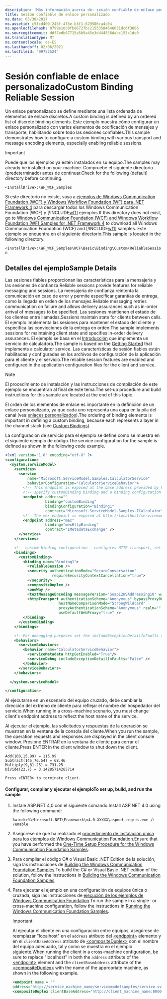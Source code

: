 ```yaml
---
description: 'Más información acerca de: sesión confiable de enlace personalizado'
title: Sesión confiable de enlace personalizado
ms.date: 03/30/2017
ms.assetid: c5fcd409-246f-4f3e-b3f1-629506ca4c04
ms.openlocfilehash: 0799e10c0fb86727bc21553584646031dc6f3606
ms.sourcegitcommit: ddf7edb67715a5b9a45e3dd44536dabc153c1de0
ms.translationtype: MT
ms.contentlocale: es-ES
ms.lasthandoff: 02/06/2021
ms.locfileid: "99752524"
---
```

# <a name="custom-binding-reliable-session"></a><span data-ttu-id="678ad-103">Sesión confiable de enlace personalizado</span><span class="sxs-lookup"><span data-stu-id="678ad-103">Custom Binding Reliable Session</span></span>

<span data-ttu-id="678ad-104">Un enlace personalizado se define mediante una lista ordenada de elementos de enlace discretos.</span><span class="sxs-lookup"><span data-stu-id="678ad-104">A custom binding is defined by an ordered list of discrete binding elements.</span></span> <span data-ttu-id="678ad-105">Este ejemplo muestra cómo configurar un enlace personalizado con varios elementos de codificación de mensajes y transporte, habilitando sobre todo las sesiones confiables.</span><span class="sxs-lookup"><span data-stu-id="678ad-105">This sample demonstrates how to configure a custom binding with various transport and message encoding elements, especially enabling reliable sessions.</span></span>

> [!IMPORTANT]
> <span data-ttu-id="678ad-106">Puede que los ejemplos ya estén instalados en su equipo.</span><span class="sxs-lookup"><span data-stu-id="678ad-106">The samples may already be installed on your machine.</span></span> <span data-ttu-id="678ad-107">Compruebe el siguiente directorio (predeterminado) antes de continuar.</span><span class="sxs-lookup"><span data-stu-id="678ad-107">Check for the following (default) directory before continuing.</span></span>
>
> `<InstallDrive>:\WF_WCF_Samples`
>
> <span data-ttu-id="678ad-108">Si este directorio no existe, vaya a [ejemplos de Windows Communication Foundation (WCF) y Windows Workflow Foundation (WF) para .NET Framework 4](https://www.microsoft.com/download/details.aspx?id=21459) para descargar todos los Windows Communication Foundation (WCF) y [!INCLUDE[wf1](../../../../includes/wf1-md.md)] ejemplos.</span><span class="sxs-lookup"><span data-stu-id="678ad-108">If this directory does not exist, go to [Windows Communication Foundation (WCF) and Windows Workflow Foundation (WF) Samples for .NET Framework 4](https://www.microsoft.com/download/details.aspx?id=21459) to download all Windows Communication Foundation (WCF) and [!INCLUDE[wf1](../../../../includes/wf1-md.md)] samples.</span></span> <span data-ttu-id="678ad-109">Este ejemplo se encuentra en el siguiente directorio.</span><span class="sxs-lookup"><span data-stu-id="678ad-109">This sample is located in the following directory.</span></span>
>
> `<InstallDrive>:\WF_WCF_Samples\WCF\Basic\Binding\Custom\ReliableSession`

## <a name="sample-details"></a><span data-ttu-id="678ad-110">Detalles del ejemplo</span><span class="sxs-lookup"><span data-stu-id="678ad-110">Sample Details</span></span>

<span data-ttu-id="678ad-111">Las sesiones fiables proporcionan las características para la mensajería y las sesiones de confianza.</span><span class="sxs-lookup"><span data-stu-id="678ad-111">Reliable sessions provide features for reliable messaging and sessions.</span></span> <span data-ttu-id="678ad-112">La mensajería de confianza reintenta la comunicación en caso de error y permite especificar garantías de entrega, como la llegada en orden de los mensajes.</span><span class="sxs-lookup"><span data-stu-id="678ad-112">Reliable messaging retries communication on failure and allows delivery assurances such as in-order arrival of messages to be specified.</span></span> <span data-ttu-id="678ad-113">Las sesiones mantienen el estado de los clientes entre llamadas.</span><span class="sxs-lookup"><span data-stu-id="678ad-113">Sessions maintain state for clients between calls.</span></span> <span data-ttu-id="678ad-114">El ejemplo implementa las sesiones para mantener el estado del cliente y especifica las convicciones de la entrega en orden.</span><span class="sxs-lookup"><span data-stu-id="678ad-114">The sample implements sessions for maintaining client state and specifies in-order delivery assurances.</span></span> <span data-ttu-id="678ad-115">El ejemplo se basa en el [Introducción](getting-started-sample.md) que implementa un servicio de calculadora.</span><span class="sxs-lookup"><span data-stu-id="678ad-115">The sample is based on the [Getting Started](getting-started-sample.md) that implements a calculator service.</span></span> <span data-ttu-id="678ad-116">Las características de sesión fiables están habilitadas y configuradas en los archivos de configuración de la aplicación para el cliente y el servicio.</span><span class="sxs-lookup"><span data-stu-id="678ad-116">The reliable session features are enabled and configured in the application configuration files for the client and service.</span></span>

> [!NOTE]
> <span data-ttu-id="678ad-117">El procedimiento de instalación y las instrucciones de compilación de este ejemplo se encuentran al final de este tema.</span><span class="sxs-lookup"><span data-stu-id="678ad-117">The set-up procedure and build instructions for this sample are located at the end of this topic.</span></span>

<span data-ttu-id="678ad-118">El orden de los elementos de enlace es importante en la definición de un enlace personalizado, ya que cada uno representa una capa en la pila del canal (vea [enlaces personalizados](../extending/custom-bindings.md)).</span><span class="sxs-lookup"><span data-stu-id="678ad-118">The ordering of binding elements is important in defining a custom binding, because each represents a layer in the channel stack (see [Custom Bindings](../extending/custom-bindings.md)).</span></span>

<span data-ttu-id="678ad-119">La configuración de servicio para el ejemplo se define como se muestra en el siguiente ejemplo de código.</span><span class="sxs-lookup"><span data-stu-id="678ad-119">The service configuration for the sample is defined as shown in the following code example.</span></span>

```xml
<?xml version="1.0" encoding="utf-8" ?>
<configuration>
  <system.serviceModel>
    <services>
      <service
          name="Microsoft.ServiceModel.Samples.CalculatorService"
          behaviorConfiguration="CalculatorServiceBehavior">
        <!-- This endpoint is exposed at the base address provided by host: http://localhost/servicemodelsamples/service.svc  -->
        <!-- specify customBinding binding and a binding configuration to use -->
        <endpoint address=""
                  binding="customBinding"
                  bindingConfiguration="Binding1"
                  contract="Microsoft.ServiceModel.Samples.ICalculator" />
        <!-- The mex endpoint is exposed at http://localhost/servicemodelsamples/service.svc/mex -->
        <endpoint address="mex"
                  binding="mexHttpBinding"
                  contract="IMetadataExchange" />
      </service>
    </services>

    <!-- custom binding configuration - configures HTTP transport, reliable sessions -->
    <bindings>
      <customBinding>
        <binding name="Binding1">
          <reliableSession />
          <security authenticationMode="SecureConversation"
                     requireSecurityContextCancellation="true">
          </security>
          <compositeDuplex />
          <oneWay />
          <textMessageEncoding messageVersion="Soap12WSAddressing10" writeEncoding="utf-8" />
          <httpTransport authenticationScheme="Anonymous" bypassProxyOnLocal="false"
                        hostNameComparisonMode="StrongWildcard"
                        proxyAuthenticationScheme="Anonymous" realm=""
                        useDefaultWebProxy="true" />
        </binding>
      </customBinding>
    </bindings>

    <!--For debugging purposes set the includeExceptionDetailInFaults attribute to true-->
    <behaviors>
      <serviceBehaviors>
        <behavior name="CalculatorServiceBehavior">
          <serviceMetadata httpGetEnabled="True"/>
          <serviceDebug includeExceptionDetailInFaults="False" />
        </behavior>
      </serviceBehaviors>
    </behaviors>

  </system.serviceModel>

</configuration>
```

<span data-ttu-id="678ad-120">Al ejecutarse en un escenario del equipo cruzado, debe cambiar la dirección del extremo de cliente para reflejar el nombre del hospedador del servicio.</span><span class="sxs-lookup"><span data-stu-id="678ad-120">When running in a cross-machine scenario, you must change client's endpoint address to reflect the host name of the service.</span></span>

<span data-ttu-id="678ad-121">Al ejecutar el ejemplo, las solicitudes y respuestas de la operación se muestran en la ventana de la consola del cliente.</span><span class="sxs-lookup"><span data-stu-id="678ad-121">When you run the sample, the operation requests and responses are displayed in the client console window.</span></span> <span data-ttu-id="678ad-122">Presione ENTRAR en la ventana de cliente para cerrar el cliente.</span><span class="sxs-lookup"><span data-stu-id="678ad-122">Press ENTER in the client window to shut down the client.</span></span>

```console
Add(100,15.99) = 115.99
Subtract(145,76.54) = 68.46
Multiply(9,81.25) = 731.25
Divide(22,7) = 3.14285714285714

Press <ENTER> to terminate client.
```

#### <a name="to-set-up-build-and-run-the-sample"></a><span data-ttu-id="678ad-123">Configurar, compilar y ejecutar el ejemplo</span><span class="sxs-lookup"><span data-stu-id="678ad-123">To set up, build, and run the sample</span></span>

1. <span data-ttu-id="678ad-124">Instale ASP.NET 4,0 con el siguiente comando:</span><span class="sxs-lookup"><span data-stu-id="678ad-124">Install ASP.NET 4.0 using the following command:</span></span>

    ```console
    %windir%\Microsoft.NET\Framework\v4.0.XXXXX\aspnet_regiis.exe /i /enable
    ```

2. <span data-ttu-id="678ad-125">Asegúrese de que ha realizado el [procedimiento de instalación única para los ejemplos de Windows Communication Foundation](one-time-setup-procedure-for-the-wcf-samples.md).</span><span class="sxs-lookup"><span data-stu-id="678ad-125">Ensure that you have performed the [One-Time Setup Procedure for the Windows Communication Foundation Samples](one-time-setup-procedure-for-the-wcf-samples.md).</span></span>

3. <span data-ttu-id="678ad-126">Para compilar el código C# o Visual Basic .NET Edition de la solución, siga las instrucciones de [Building the Windows Communication Foundation Samples](building-the-samples.md).</span><span class="sxs-lookup"><span data-stu-id="678ad-126">To build the C# or Visual Basic .NET edition of the solution, follow the instructions in [Building the Windows Communication Foundation Samples](building-the-samples.md).</span></span>

4. <span data-ttu-id="678ad-127">Para ejecutar el ejemplo en una configuración de equipos única o cruzada, siga las instrucciones de [ejecución de los ejemplos de Windows Communication Foundation](running-the-samples.md).</span><span class="sxs-lookup"><span data-stu-id="678ad-127">To run the sample in a single- or cross-machine configuration, follow the instructions in [Running the Windows Communication Foundation Samples](running-the-samples.md).</span></span>

    > [!IMPORTANT]
    > <span data-ttu-id="678ad-128">Al ejecutar el cliente en una configuración entre equipos, asegúrese de reemplazar "localhost" en el `address` atributo del [\<endpoint>](../../configure-apps/file-schema/wcf/endpoint-element.md) elemento y en el `clientBaseAddress` atributo de [\<compositeDuplex>](../../configure-apps/file-schema/wcf/compositeduplex.md) con el nombre del equipo adecuado, tal y como se muestra en el ejemplo siguiente.</span><span class="sxs-lookup"><span data-stu-id="678ad-128">When running the client in a cross-machine configuration, be sure to replace "localhost" in both the `address` attribute of the [\<endpoint>](../../configure-apps/file-schema/wcf/endpoint-element.md) element and the `clientBaseAddress` attribute of the [\<compositeDuplex>](../../configure-apps/file-schema/wcf/compositeduplex.md) with the name of the appropriate machine, as shown in the following example.</span></span>

    ```xml
    <endpoint name = ""
    address="http://service_machine_name/servicemodelsamples/service.svc" />
    <compositeDuplex clientBaseAddress="http://client_machine_name:8000/myClient/" />
    ```
